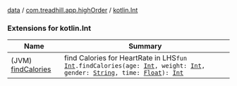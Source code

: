 [data](../../index.md) / [com.treadhill.app.highOrder](../index.md) / [kotlin.Int](./index.md)

### Extensions for kotlin.Int

| Name | Summary |
|---|---|
| (JVM) [findCalories](find-calories.md) | find Calories for HeartRate in LHS`fun `[`Int`](https://kotlinlang.org/api/latest/jvm/stdlib/kotlin/-int/index.html)`.findCalories(age: `[`Int`](https://kotlinlang.org/api/latest/jvm/stdlib/kotlin/-int/index.html)`, weight: `[`Int`](https://kotlinlang.org/api/latest/jvm/stdlib/kotlin/-int/index.html)`, gender: `[`String`](https://kotlinlang.org/api/latest/jvm/stdlib/kotlin/-string/index.html)`, time: `[`Float`](https://kotlinlang.org/api/latest/jvm/stdlib/kotlin/-float/index.html)`): `[`Int`](https://kotlinlang.org/api/latest/jvm/stdlib/kotlin/-int/index.html) |
